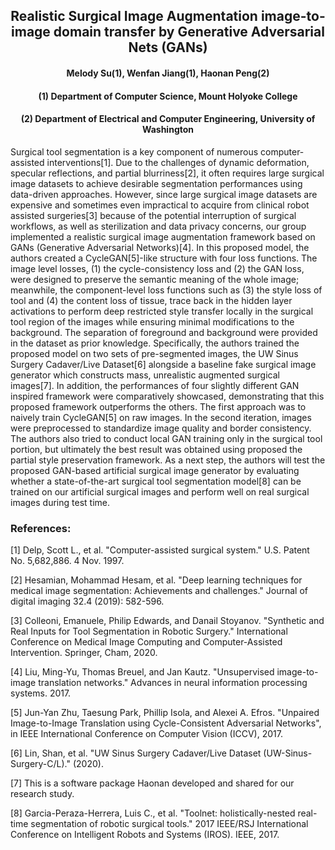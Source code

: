 <div align="center"> <h2>Realistic Surgical Image Augmentation image-to-image domain transfer by Generative Adversarial Nets (GANs) </h2> </div>

<div align="center"> <h4>Melody Su(1), Wenfan Jiang(1), Haonan Peng(2) </h4> </div>

<div align="center"> <h4>(1) Department of Computer Science, Mount Holyoke College </h4> </div>
<div align="center"> <h4>(2) Department of Electrical and Computer Engineering, University of Washington </h4> </div>

Surgical tool segmentation is a key component of numerous computer-assisted interventions\[1\]. Due to the challenges of dynamic deformation, specular reflections, and partial blurriness\[2\], it often requires large surgical image datasets to achieve desirable segmentation performances using data-driven approaches. However, since large surgical image datasets are expensive and sometimes even impractical to acquire from clinical robot assisted surgeries\[3\] because of the potential interruption of surgical workflows, as well as sterilization and data privacy concerns, our group implemented a realistic surgical image augmentation framework based on GANs (Generative Adversarial Networks)\[4\].
In this proposed model, the authors created a CycleGAN\[5\]-like structure with four loss functions.
The image level losses, (1) the cycle-consistency loss and (2) the GAN loss, were designed to preserve the semantic meaning of the whole image; meanwhile, the component-level loss functions such as (3) the style loss of tool and (4) the content loss of tissue, trace back in the hidden layer activations to perform deep restricted style transfer locally in the surgical tool region of the images while ensuring minimal modifications to the background. The separation of foreground and background were provided in the dataset as prior knowledge. Specifically, the authors trained the proposed model on two sets of pre-segmented images, the UW Sinus Surgery Cadaver/Live Dataset\[6\] alongside a baseline fake surgical image generator which constructs mass, unrealistic augmented surgical images\[7\]. In addition, the performances of four slightly different GAN inspired framework were comparatively showcased, demonstrating that this proposed framework outperforms the others. The first approach was to naively train CycleGAN\[5\] on raw images. In the second iteration, images were preprocessed to standardize image quality and border consistency. The authors also tried to conduct local GAN training only in the surgical tool portion, but ultimately the best result was obtained using proposed the partial style preservation framework. As a next step, the authors will test the proposed GAN-based artificial surgical image generator by evaluating whether a state-of-the-art surgical tool segmentation model\[8\] can be trained on our artificial surgical images and perform well on real surgical images during test time.

### References:
\[1\] Delp, Scott L., et al. "Computer-assisted surgical system." U.S. Patent No. 5,682,886. 4 Nov. 1997.

\[2\] Hesamian, Mohammad Hesam, et al. "Deep learning techniques for medical image segmentation: Achievements and challenges." Journal of digital imaging 32.4 (2019): 582-596.

\[3\] Colleoni, Emanuele, Philip Edwards, and Danail Stoyanov. "Synthetic and Real Inputs for Tool Segmentation in Robotic Surgery." International Conference on Medical Image Computing and Computer-Assisted Intervention. Springer, Cham, 2020.

\[4\] Liu, Ming-Yu, Thomas Breuel, and Jan Kautz. "Unsupervised image-to-image translation networks." Advances in neural information processing systems. 2017.

\[5\] Jun-Yan Zhu, Taesung Park, Phillip Isola, and Alexei A. Efros. "Unpaired Image-to-Image Translation using Cycle-Consistent Adversarial Networks", in IEEE International Conference on Computer Vision (ICCV), 2017.

\[6\] Lin, Shan, et al. "UW Sinus Surgery Cadaver/Live Dataset (UW-Sinus-Surgery-C/L)." (2020).

\[7\] This is a software package Haonan developed and shared for our research study.

\[8\] Garcia-Peraza-Herrera, Luis C., et al. "Toolnet: holistically-nested real-time segmentation of robotic surgical tools." 2017 IEEE/RSJ International Conference on Intelligent Robots and Systems (IROS). IEEE, 2017.
